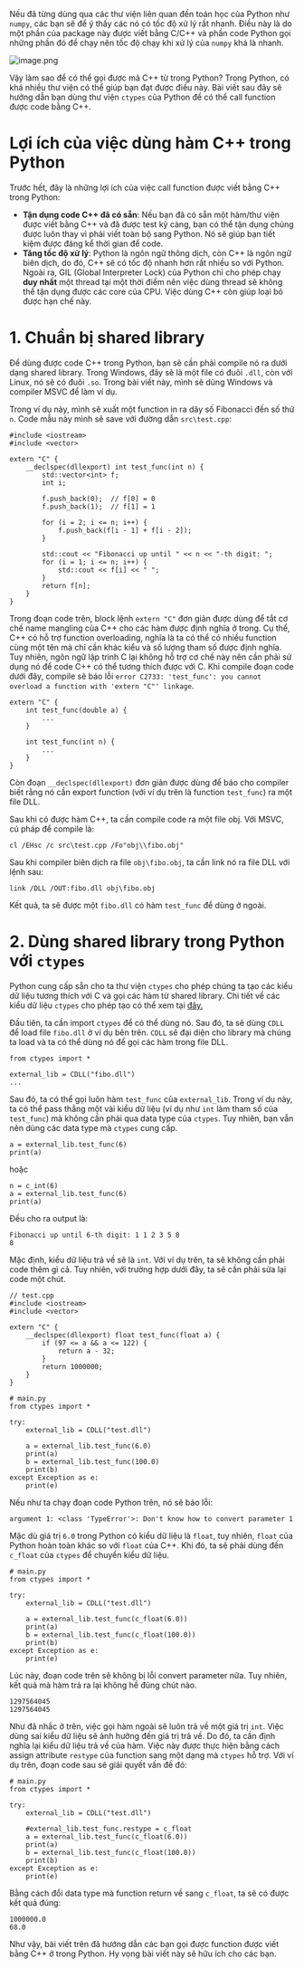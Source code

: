 Nếu đã từng dùng qua các thư viện liên quan đến toán học của Python như `numpy`, các bạn sẽ để ý thấy các nó có tốc độ xử lý rất nhanh. Điều này là do một phần của package này được viết bằng C/C++ và phần code Python gọi những phần đó để chạy nên tốc độ chạy khi xử lý của `numpy` khá là nhanh.

![image.png](https://images.viblo.asia/e3ca3ccf-4e7c-4331-814f-d3680eab084c.png)

Vậy làm sao để có thể gọi được mã C++ từ trong Python? Trong Python, có khá nhiều thư viện có thể giúp bạn đạt được điều này. Bài viết sau đây sẽ hướng dẫn bạn dùng thư viện `ctypes` của Python để có thể call function được code bằng C++.
# Lợi ích của việc dùng hàm C++ trong Python
Trước hết, đây là những lợi ích của việc call function được viết bằng C++ trong Python:

* **Tận dụng code C++ đã có sẵn**: Nếu bạn đã có sẵn một hàm/thư viện được viết bằng C++ và đã được test kỹ càng, bạn có thể tận dụng chúng được luôn thay vì phải viết toàn bộ sang Python. Nó sẽ giúp bạn tiết kiệm được đáng kể thời gian để code.
* **Tăng tốc độ xử lý**: Python là ngôn ngữ thông dịch, còn C++ là ngôn ngữ biên dịch, do đó, C++ sẽ có tốc độ nhanh hơn rất nhiều so với Python. Ngoài ra, GIL (Global Interpreter Lock) của Python chỉ cho phép chạy **duy nhất** một thread tại một thời điểm nên việc dùng thread sẽ không thể tận dụng được các core của CPU. Việc dùng C++ còn giúp loại bỏ được hạn chế này.

# 1. Chuẩn bị shared library
Để dùng được code C++ trong Python, bạn sẽ cần phải compile nó ra dưới dạng shared library. Trong Windows, đây sẽ là một file có đuôi `.dll`, còn với Linux, nó sẽ có đuôi `.so`. Trong bài viết này, mình sẽ dùng Windows và compiler MSVC để làm ví dụ.

Trong ví dụ này, mình sẽ xuất một function in ra dãy số Fibonacci đến số thứ `n`. Code mẫu này mình sẽ save với đường dẫn `src\test.cpp`:
```
#include <iostream>
#include <vector>

extern "C" {
    __declspec(dllexport) int test_func(int n) {
        std::vector<int> f;
        int i;

        f.push_back(0);  // f[0] = 0
        f.push_back(1);  // f[1] = 1

        for (i = 2; i <= n; i++) {
            f.push_back(f[i - 1] + f[i - 2]);
        }
        
        std::cout << "Fibonacci up until " << n << "-th digit: ";
        for (i = 1; i <= n; i++) {
            std::cout << f[i] << " ";
        }
        return f[n];
    }
}
```

Trong đoạn code trên, block lệnh `extern "C"` đơn giản được dùng để tắt cơ chế name mangling của C++ cho các hàm được định nghĩa ở trong. Cụ thể, C++ có hỗ trợ function overloading, nghĩa là ta có thể có nhiều function cùng một tên mà chỉ cần khác kiểu và số lượng tham số được định nghĩa. Tuy nhiên, ngôn ngữ lập trình C lại không hỗ trợ cơ chế này nên cần phải sử dụng nó để code C++ có thể tương thích được với C. Khi compile đoạn code dưới đây, compile sẽ báo lỗi `error C2733: 'test_func': you cannot overload a function with 'extern "C"' linkage`.
```
extern "C" {
    int test_func(double a) {
        ...
    }

    int test_func(int n) {
        ...
    }
}
```

Còn đoạn `__declspec(dllexport)` đơn giản được dùng để báo cho compiler biết rằng nó cần export function (với ví dụ trên là function `test_func`) ra một file DLL.

Sau khi có được hàm C++, ta cần compile code ra một file obj. Với MSVC, cú pháp để compile là:
```
cl /EHsc /c src\test.cpp /Fo"obj\\fibo.obj"
```

Sau khi compiler biên dịch ra file `obj\fibo.obj`, ta cần link nó ra file DLL với lệnh sau:
```
link /DLL /OUT:fibo.dll obj\fibo.obj
```

Kết quả, ta sẽ được một `fibo.dll` có hàm `test_func` để dùng ở ngoài.

# 2. Dùng shared library trong Python với `ctypes`
Python cung cấp sẵn cho ta thư viện `ctypes` cho phép chúng ta tạo các kiểu dữ liệu tương thích với C và gọi các hàm từ shared library. Chi tiết về các kiểu dữ liệu `ctypes` cho phép tạo có thể xem tại [đây.](https://docs.python.org/3/library/ctypes.html#fundamental-data-types)

Đầu tiên, ta cần import `ctypes` để có thể dùng nó. Sau đó, ta sẽ dùng `CDLL` để load file `fibo.dll` ở ví dụ bên trên. `CDLL` sẽ đại diện cho library mà chúng ta load và ta có thể dùng nó để gọi các hàm trong file DLL.
```
from ctypes import *

external_lib = CDLL("fibo.dll")
...
```

Sau đó, ta có thể gọi luôn hàm `test_func` của `external_lib`. Trong ví dụ này, ta có thể pass thẳng một vài kiểu dữ liệu (ví dụ như `int` làm tham số của `test_func`) mà không cần phải qua data type của `ctypes`. Tuy nhiên, bạn vẫn nên dùng các data type mà `ctypes` cung cấp.

```
a = external_lib.test_func(6)
print(a)
```
hoặc
```
n = c_int(6)
a = external_lib.test_func(6)
print(a)
```

Đều cho ra output là:
```
Fibonacci up until 6-th digit: 1 1 2 3 5 8
8
```

Mặc định, kiểu dữ liệu trả về sẽ là `int`. Với ví dụ trên, ta sẽ không cần phải code thêm gì cả. Tuy nhiên, với trường hợp dưới đây, ta sẽ cần phải sửa lại code một chút.

```
// test.cpp
#include <iostream>
#include <vector>

extern "C" {
    __declspec(dllexport) float test_func(float a) {
        if (97 <= a && a <= 122) {
            return a - 32;
        }
        return 1000000;
    }
}
```

```
# main.py
from ctypes import *

try:
    external_lib = CDLL("test.dll")

    a = external_lib.test_func(6.0)
    print(a)
    b = external_lib.test_func(100.0)
    print(b)
except Exception as e:
    print(e)
```

Nếu như ta chạy đoạn code Python trên, nó sẽ báo lỗi:
```
argument 1: <class 'TypeError'>: Don't know how to convert parameter 1
```
Mặc dù giá trị `6.0` trong Python có kiểu dữ liệu là `float`, tuy nhiên, `float` của Python hoàn toàn khác so với `float` của C++. Khi đó, ta sẽ phải dùng đến `c_float` của `ctypes` để chuyển kiểu dữ liệu.

```
# main.py
from ctypes import *

try:
    external_lib = CDLL("test.dll")

    a = external_lib.test_func(c_float(6.0))
    print(a)
    b = external_lib.test_func(c_float(100.0))
    print(b)
except Exception as e:
    print(e)
```

Lúc này, đoạn code trên sẽ không bị lỗi convert parameter nữa. Tuy nhiên, kết quả mà hàm trả ra lại không hề đúng chút nào.
```
1297564045
1297564045
```

Như đã nhắc ở trên, việc gọi hàm ngoài sẽ luôn trả về một giá trị `int`. Việc dùng sai kiểu dữ liệu sẽ ảnh hưởng đến giá trị trả về. Do đó, ta cần định nghĩa lại kiểu dữ liệu trả về của hàm. Việc này được thực hiện bằng cách assign attribute `restype` của function sang một dạng mà `ctypes` hỗ trợ. Với ví dụ trên, đoạn code sau sẽ giải quyết vấn đề đó:
```
# main.py
from ctypes import *

try:
    external_lib = CDLL("test.dll")

    #external_lib.test_func.restype = c_float
    a = external_lib.test_func(c_float(6.0))
    print(a)
    b = external_lib.test_func(c_float(100.0))
    print(b)
except Exception as e:
    print(e)
```

Bằng cách đổi data type mà function return về sang `c_float`, ta sẽ có được kết quả đúng:

```
1000000.0
68.0
```

Như vậy, bài viết trên đã hướng dẫn các bạn gọi được function được viết bằng C++ ở trong Python. Hy vọng bài viết này sẽ hữu ích cho các bạn.